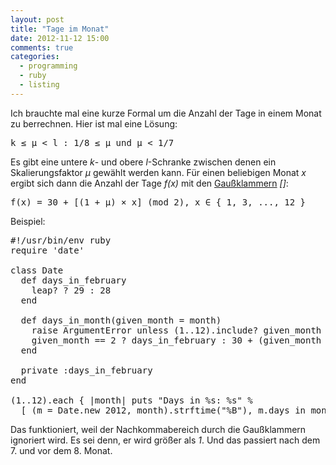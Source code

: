 ```yaml
---
layout: post
title: "Tage im Monat"
date: 2012-11-12 15:00
comments: true
categories:
  - programming
  - ruby
  - listing
---
```

<p>Ich brauchte mal eine kurze Formal um die Anzahl der Tage in
einem Monat zu berrechnen.
Hier ist mal eine Lösung:</p>

<pre>
k &#8804; µ &lt; l : 1/8 &#8804; µ und µ &lt; 1/7
</pre>

<p>Es gibt eine untere <em>k</em>- und obere <em>l</em>-Schranke
zwischen denen ein Skalierungsfaktor <em>µ</em> gewählt werden kann.
Für einen beliebigen Monat <em>x</em> ergibt sich dann die Anzahl der Tage
<em>f(x)</em> mit den
<a href='http://de.wikipedia.org/wiki/Abrundungsfunktion_und_Aufrundungsfunktion'>Gaußklammern</a>
<em>[]</em>:</p>

<pre>
f(x) = 30 + [(1 + µ) &#xd7; x] (mod 2), x &#x2208; { 1, 3, ..., 12 }
</pre>

<p>Beispiel:</p>

<pre>
#!/usr/bin/env ruby
require 'date'

class Date
  def days_in_february
    leap? ? 29 : 28
  end

  def days_in_month(given_month = month)
    raise ArgumentError unless (1..12).include? given_month
    given_month == 2 ? days_in_february : 30 + (given_month * 1.125).to_i % 2
  end

  private :days_in_february
end

(1..12).each { |month| puts "Days in %s: %s" %
  [ (m = Date.new 2012, month).strftime("%B"), m.days_in_month ] }
</pre>

<p>Das funktioniert, weil der Nachkommabereich durch die Gaußklammern
ignoriert wird. Es sei denn, er wird größer als <em>1</em>. Und das passiert
nach dem 7. und vor dem 8. Monat.
</p>
